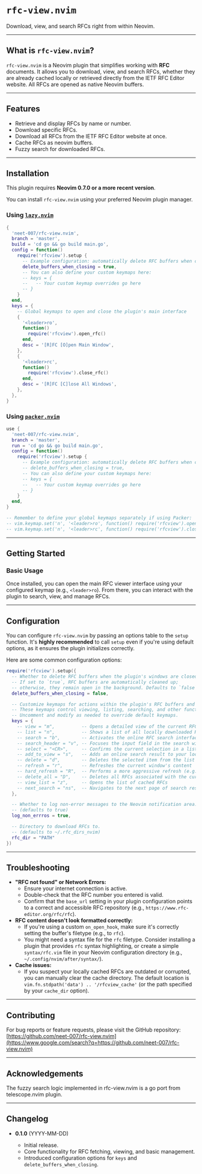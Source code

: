 # `rfc-view.nvim`

Download, view, and search RFCs right from within Neovim.

---

## What is `rfc-view.nvim`?

`rfc-view.nvim` is a Neovim plugin that simplifies working with **RFC** documents. It allows you to download, view, and search RFCs, whether they are already cached locally or retrieved directly from the IETF RFC Editor website. All RFCs are opened as native Neovim buffers.

---

## Features
* Retrieve and display RFCs by name or number.
* Download specific RFCs.
* Download all RFCs from the IETF RFC Editor website at once.
* Cache RFCs as neovim buffers.
* Fuzzy search for downloaded RFCs.

---

## Installation

This plugin requires **Neovim 0.7.0 or a more recent version**.

You can install `rfc-view.nvim` using your preferred Neovim plugin manager.

### Using [`lazy.nvim`](https://github.com/folke/lazy.nvim)

```lua
{
  'neet-007/rfc-view.nvim',
  branch = 'master',
  build = 'cd go && go build main.go',
  config = function()
    require('rfcview').setup {
      -- Example configuration: automatically delete RFC buffers when closing
      delete_buffers_when_closing = true,
      -- You can also define your custom keymaps here:
      -- keys = {
      --   -- Your custom keymap overrides go here
      -- }
    }
  end,
  keys = {
    -- Global keymaps to open and close the plugin's main interface
    {
      '<leader>ro',
      function()
        require('rfcview').open_rfc()
      end,
      desc = '[R]FC [O]pen Main Window',
    },
    {
      '<leader>rc',
      function()
        require('rfcview').close_rfc()
      end,
      desc = '[R]FC [C]lose All Windows',
    },
  },
}
````

### Using [`packer.nvim`](https://github.com/wbthomason/packer.nvim)

```lua
use {
  'neet-007/rfc-view.nvim',
  branch = 'master',
  run = 'cd go && go build main.go',
  config = function()
    require('rfcview').setup {
      -- Example configuration: automatically delete RFC buffers when closing
      -- delete_buffers_when_closing = true,
      -- You can also define your custom keymaps here:
      -- keys = {
      --   -- Your custom keymap overrides go here
      -- }
    }
  end,
}

-- Remember to define your global keymaps separately if using Packer:
-- vim.keymap.set('n', '<leader>ro', function() require('rfcview').open_rfc() end, { desc = '[R]FC [O]pen Main Window' })
-- vim.keymap.set('n', '<leader>rc', function() require('rfcview').close_rfc() end, { desc = '[R]FC [C]lose All Windows' })
```

-----

## Getting Started

### Basic Usage

Once installed, you can open the main RFC viewer interface using your configured keymap (e.g., `<leader>ro`). From there, you can interact with the plugin to search, view, and manage RFCs.

-----

## Configuration

You can configure `rfc-view.nvim` by passing an options table to the `setup` function. It's **highly recommended** to call `setup` even if you're using default options, as it ensures the plugin initializes correctly.

Here are some common configuration options:

```lua
require('rfcview').setup({
  -- Whether to delete RFC buffers when the plugin's windows are closed.
  -- If set to `true`, RFC buffers are automatically cleaned up;
  -- otherwise, they remain open in the background. Defaults to `false`.
  delete_buffers_when_closing = false,

  -- Customize keymaps for actions within the plugin's RFC buffers and floating windows.
  -- These keymaps control viewing, listing, searching, and other functionalities.
  -- Uncomment and modify as needed to override default keymaps.
  keys = {
    -- view = "m",          -- Opens a detailed view of the current RFC
    -- list = "n",          -- Shows a list of all locally downloaded RFCs
    -- search = "b",        -- Activates the online RFC search interface
    -- search_header = "v", -- Focuses the input field in the search window
    -- select = "<CR>",     -- Confirms the current selection in a list
    -- add_to_view = "s",   -- Adds an online search result to your local RFC cache
    -- delete = "d",        -- Deletes the selected item from the list (and from disk if in local list view)
    -- refresh = "r",       -- Refreshes the current window's content
    -- hard_refresh = "R",  -- Performs a more aggressive refresh (e.g., re-fetches data from source)
    -- delete_all = "D",    -- Deletes all RFCs associated with the current view (e.g., all cached RFCs)
    -- view_list = "z",     -- Opens the list of cached RFCs
    -- next_search = "ns",  -- Navigates to the next page of search results
  },

  -- Whether to log non-error messages to the Neovim notification area.
  -- (defaults to true)
  log_non_errros = true,

  -- Directory to download RFCs to.
  -- (defaults to ~/.rfc_dirs_nvim)
  rfc_dir = "PATH"
})
```

-----

## Troubleshooting

  * **"RFC not found" or Network Errors:**
      * Ensure your internet connection is active.
      * Double-check that the RFC number you entered is valid.
      * Confirm that the `base_url` setting in your plugin configuration points to a correct and accessible RFC repository (e.g., `https://www.rfc-editor.org/rfc/rfc`).
  * **RFC content doesn't look formatted correctly:**
      * If you're using a custom `on_open_hook`, make sure it's correctly setting the buffer's filetype (e.g., to `rfc`).
      * You might need a syntax file for the `rfc` filetype. Consider installing a plugin that provides `rfc` syntax highlighting, or create a simple `syntax/rfc.vim` file in your Neovim configuration directory (e.g., `~/.config/nvim/after/syntax/`).
  * **Cache issues:**
      * If you suspect your locally cached RFCs are outdated or corrupted, you can manually clear the cache directory. The default location is `vim.fn.stdpath('data') .. '/rfcview_cache'` (or the path specified by your `cache_dir` option).

-----

## Contributing

For bug reports or feature requests, please visit the GitHub repository:
[https://github.com/neet-007/rfc-view.nvim](https://www.google.com/search?q=https://github.com/neet-007/rfc-view.nvim)

-----

## Acknowledgements
The fuzzy search logic implemented in rfc-view.nvim is a go port from telescope.nvim plugin.

----

## Changelog

  * **0.1.0** (YYYY-MM-DD)

      * Initial release.
      * Core functionality for RFC fetching, viewing, and basic management.
      * Introduced configuration options for `keys` and `delete_buffers_when_closing`.
